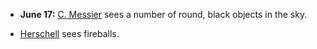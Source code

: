 ﻿

-   **June 17:** [C. Messier](scientifiques.html#MessierC) sees a number of round, black objects in the sky.


-   [Herschell](HershellWilliam.html) sees fireballs.
